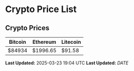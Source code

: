 # Crypto Price List

## Crypto Prices
| Bitcoin | Ethereum | Litecoin |
| ------- | -------- | -------- |
| $84934 | $1996.65 | $91.58 |
**Last Updated:** 2025-03-23 19:04 UTC
**Last Updated:** $DATE$
